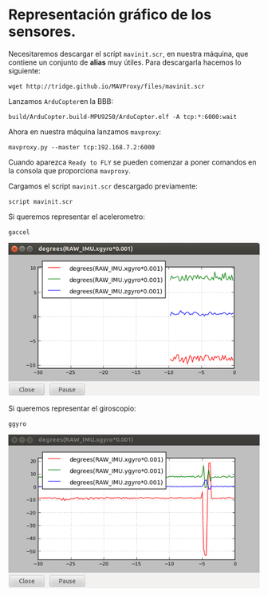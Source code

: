 # Representación gráfico de los sensores.

Necesitaremos descargar el script `mavinit.scr`, en nuestra máquina, que contiene un conjunto de **alias** muy útiles. Para descargarla hacemos lo siguiente:

```
wget http://tridge.github.io/MAVProxy/files/mavinit.scr
```

Lanzamos `ArduCopter`en la BBB:

```
build/ArduCopter.build-MPU9250/ArduCopter.elf -A tcp:*:6000:wait
```

Ahora en nuestra máquina lanzamos `mavproxy`:

```
mavproxy.py --master tcp:192.168.7.2:6000
```

Cuando aparezca `Ready to FLY` se pueden comenzar a poner comandos en la consola que proporciona `mavproxy`.

Cargamos el script `mavinit.scr` descargado previamente:

```
script mavinit.scr
```

Si queremos representar el acelerometro:

```
gaccel
```

![ACCEL](../erleimg/graph/accel.png)

Si queremos representar el giroscopio:

```
ggyro
```
![ACCEL](../erleimg/graph/gyro.png)

